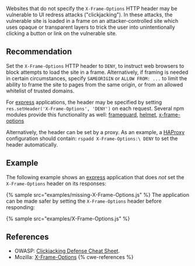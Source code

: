 Websites that do not specify the `X-Frame-Options` HTTP header may be vulnerable to UI redress attacks ("clickjacking"). In these attacks, the vulnerable site is loaded in a frame on an attacker-controlled site which uses opaque or transparent layers to trick the user into unintentionally clicking a button or link on the vulnerable site.


## Recommendation
Set the `X-Frame-Options` HTTP header to `DENY`, to instruct web browsers to block attempts to load the site in a frame. Alternatively, if framing is needed in certain circumstances, specify `SAMEORIGIN` or `ALLOW FROM: ...` to limit the ability to frame the site to pages from the same origin, or from an allowed whitelist of trusted domains.

For [express](https://www.npmjs.com/package/express) applications, the header may be specified by setting `res.setHeader('X-Frame-Options', 'DENY')` on each request. Several npm modules provide this functionality as well: [frameguard](https://www.npmjs.com/package/frameguard), [helmet](https://www.npmjs.com/package/helmet), [x-frame-options](https://www.npmjs.com/package/x-frame-options)

Alternatively, the header can be set by a proxy. As an example, a [HAProxy](http://www.haproxy.org/) configuration should contain: `rspadd X-Frame-Options:\ DENY` to set the header automatically.


## Example
The following example shows an [express](https://www.npmjs.com/package/express) application that does *not* set the `X-Frame-Options` header on its responses:

{% sample src="examples/missing-X-Frame-Options.js" %}
The application can be made safer by setting the `X-Frame-Options` header before responding:

{% sample src="examples/X-Frame-Options.js" %}

## References
* OWASP: [Clickjacking Defense Cheat Sheet](https://cheatsheetseries.owasp.org/cheatsheets/Clickjacking_Defense_Cheat_Sheet.html).
* Mozilla: [X-Frame-Options](https://developer.mozilla.org/en-US/docs/Web/HTTP/Headers/X-Frame-Options)
{% cwe-references %}
